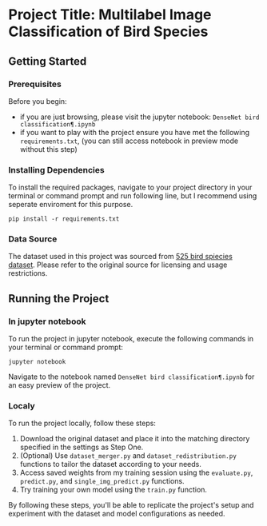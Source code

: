 # Project Title: Multilabel Image Classification of Bird Species

## Getting Started

### Prerequisites

Before you begin:
  * if you are just browsing, please visit the jupyter notebook: `DenseNet bird classification¶.ipynb`
  * if you want to play with the project ensure you have met the following `requirements.txt`, (you can still access notebook in preview mode without this step)

### Installing Dependencies

To install the required packages, navigate to your project directory in your terminal or command prompt and run following line, but I recommend using seperate enviroment for this purpose.

```
pip install -r requirements.txt
```

### Data Source

The dataset used in this project was sourced from [525 bird spiecies dataset](https://www.kaggle.com/datasets/gpiosenka/100-bird-species). Please refer to the original source for licensing and usage restrictions.

## Running the Project

### In jupyter notebook

To run the project in jupyter notebook, execute the following commands in your terminal or command prompt:

```
jupyter notebook
```

Navigate to the notebook named `DenseNet bird classification¶.ipynb` for an easy preview of the project.

### Localy

To run the project locally, follow these steps:

1. Download the original dataset and place it into the matching directory specified in the settings as Step One.
2. (Optional) Use `dataset_merger.py` and `dataset_redistribution.py` functions to tailor the dataset according to your needs.
3. Access saved weights from my training session using the `evaluate.py`, `predict.py`, and `single_img_predict.py` functions.
4. Try training your own model using the `train.py` function.

By following these steps, you'll be able to replicate the project's setup and experiment with the dataset and model configurations as needed.

